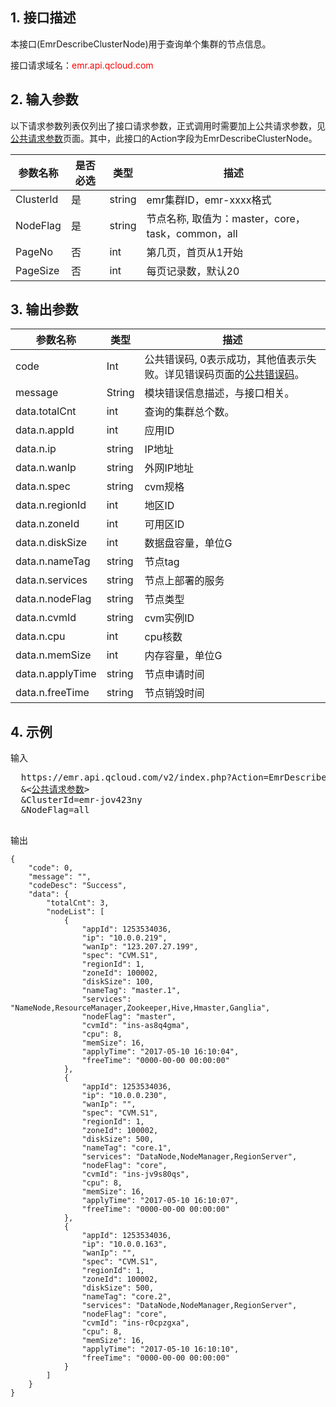 ## 1. 接口描述
 
本接口(EmrDescribeClusterNode)用于查询单个集群的节点信息。

接口请求域名：<font style="color:red">emr.api.qcloud.com</font>

## 2. 输入参数
 以下请求参数列表仅列出了接口请求参数，正式调用时需要加上公共请求参数，见<a href="/doc/api/372/4153" title="公共请求参数">公共请求参数</a>页面。其中，此接口的Action字段为EmrDescribeClusterNode。

| 参数名称 | 是否必选  | 类型 | 描述 |
|---------|---------|---------|---------|
| ClusterId | 是 | string | emr集群ID，emr-xxxx格式 |
| NodeFlag | 是 | string | 节点名称, 取值为：master，core，task，common，all |
| PageNo | 否 | int | 第几页，首页从1开始 |
| PageSize | 否 | int | 每页记录数，默认20 |

## 3. 输出参数

| 参数名称 | 类型 | 描述 |
|---------|---------|---------|
| code | Int | 公共错误码, 0表示成功，其他值表示失败。详见错误码页面的<a href="http://tce.fsphere.cn/doc/api/372/%E9%94%99%E8%AF%AF%E7%A0%81#1.E3.80.81.E5.85.AC.E5.85.B1.E9.94.99.E8.AF.AF.E7.A0.81" title="公共错误码">公共错误码</a>。|
| message | String | 模块错误信息描述，与接口相关。|
| data.totalCnt | int | 查询的集群总个数。|
| data.n.appId | int | 应用ID |
| data.n.ip | string | IP地址 |
| data.n.wanIp | string | 外网IP地址 |
| data.n.spec | string | cvm规格 |
| data.n.regionId | int | 地区ID |
| data.n.zoneId | int | 可用区ID |
| data.n.diskSize | int | 数据盘容量，单位G |
| data.n.nameTag | string | 节点tag |
| data.n.services | string | 节点上部署的服务 |
| data.n.nodeFlag | string | 节点类型 |
| data.n.cvmId | string | cvm实例ID |
| data.n.cpu | int | cpu核数 |
| data.n.memSize | int | 内存容量，单位G |
| data.n.applyTime | string | 节点申请时间 |
| data.n.freeTime | string | 节点销毁时间 |

## 4. 示例
 
输入
<pre>
  https://emr.api.qcloud.com/v2/index.php?Action=EmrDescribeClusterNode
  &<<a href="http://tce.fsphere.cn/doc/api/229/6976">公共请求参数</a>>
  &ClusterId=emr-jov423ny
  &NodeFlag=all

</pre>

输出
```
{
    "code": 0,
    "message": "",
    "codeDesc": "Success",
    "data": {
        "totalCnt": 3,
        "nodeList": [
            {
                "appId": 1253534036,
                "ip": "10.0.0.219",
                "wanIp": "123.207.27.199",
                "spec": "CVM.S1",
                "regionId": 1,
                "zoneId": 100002,
                "diskSize": 100,
                "nameTag": "master.1",
                "services": "NameNode,ResourceManager,Zookeeper,Hive,Hmaster,Ganglia",
                "nodeFlag": "master",
                "cvmId": "ins-as8q4gma",
                "cpu": 8,
                "memSize": 16,
                "applyTime": "2017-05-10 16:10:04",
                "freeTime": "0000-00-00 00:00:00"
            },
            {
                "appId": 1253534036,
                "ip": "10.0.0.230",
                "wanIp": "",
                "spec": "CVM.S1",
                "regionId": 1,
                "zoneId": 100002,
                "diskSize": 500,
                "nameTag": "core.1",
                "services": "DataNode,NodeManager,RegionServer",
                "nodeFlag": "core",
                "cvmId": "ins-jv9s80qs",
                "cpu": 8,
                "memSize": 16,
                "applyTime": "2017-05-10 16:10:07",
                "freeTime": "0000-00-00 00:00:00"
            },
            {
                "appId": 1253534036,
                "ip": "10.0.0.163",
                "wanIp": "",
                "spec": "CVM.S1",
                "regionId": 1,
                "zoneId": 100002,
                "diskSize": 500,
                "nameTag": "core.2",
                "services": "DataNode,NodeManager,RegionServer",
                "nodeFlag": "core",
                "cvmId": "ins-r0cpzgxa",
                "cpu": 8,
                "memSize": 16,
                "applyTime": "2017-05-10 16:10:10",
                "freeTime": "0000-00-00 00:00:00"
            }
        ]
    }
}
```
